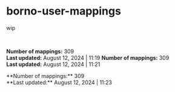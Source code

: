 # borno-user-mappings
wip

<br>

**Number of mappings:** 309<br>**Last updated:** August 12, 2024 | 11:19
**Number of mappings:** 309<br>**Last updated:** August 12, 2024 | 11:21
<!----> **Number of mappings:** 309<br>**Last updated:** August 12, 2024 | 11:23
